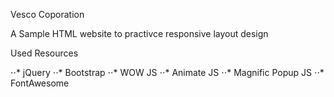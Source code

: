 Vesco Coporation

A Sample HTML website to practivce responsive layout design 

Used Resources

⋅⋅* jQuery
⋅⋅* Bootstrap
⋅⋅* WOW JS
⋅⋅* Animate JS
⋅⋅* Magnific Popup JS
⋅⋅* FontAwesome